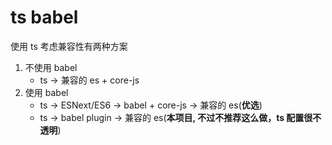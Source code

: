 # ts babel

使用 ts 考虑兼容性有两种方案

1. 不使用 babel
    - ts -> 兼容的 es + core-js
2. 使用 babel
    - ts -> ESNext/ES6 -> babel + core-js -> 兼容的 es(**优选**)
    - ts -> babel plugin -> 兼容的 es(**本项目, 不过不推荐这么做，ts 配置很不透明**)
